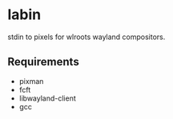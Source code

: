 # labin

stdin to pixels for wlroots wayland compositors.

## Requirements
* pixman
* fcft
* libwayland-client
* gcc
